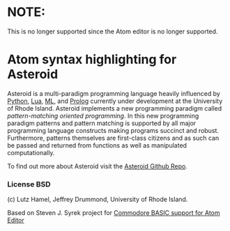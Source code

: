 # NOTE:

This is no longer supported since the Atom editor is no longer supported.


# Atom syntax highlighting for Asteroid

Asteroid is a multi-paradigm programming language heavily influenced by [Python](https://www.python.org), [Lua](http://www.lua.org), [ML](https://www.smlnj.org), and [Prolog](http://www.swi-prolog.org) currently under development at the University of Rhode Island.  Asteroid implements a new programming paradigm called *pattern-matching oriented programming*.  In this new programming paradigm patterns and pattern matching is supported by all major programming language constructs making programs succinct and robust.  Furthermore, patterns themselves are first-class citizens and as such can be passed and returned from functions as well as manipulated computationally.

To find out more about Asteroid visit the [Asteroid Github Repo](https://github.com/lutzhamel/asteroid).

### License BSD

(c) Lutz Hamel, Jeffrey Drummond, University of Rhode Island.

Based on Steven J. Syrek project for [Commodore BASIC support for Atom Editor](https://atom.io/packages/language-cbmbasic)

